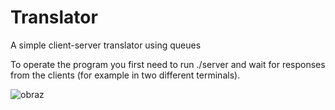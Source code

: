 # Translator
A simple client-server translator using queues

To operate the program you first need to run ./server and wait for responses from the clients (for example in two different terminals).

![obraz](https://user-images.githubusercontent.com/92166393/207661198-d9ca47f1-5b61-46c4-9079-aabb25bd1da4.png)
